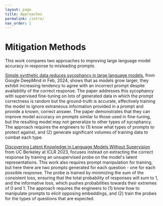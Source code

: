 ```yaml
---
layout: page
title: Approaches 
permalink: /intro/
nav_order: 1
---
```


# Mitigation Methods 

This work compares two approaches to improving large language model accuracy in response to misleading prompts.

[Simple synthetic data reduces sycophancy in large language models](https://arxiv.org/abs/2308.03958), from Google DeepMind in Feb, 2024, shows that as models grow larger, they exhibit increasing tendency to agree with an incorrect prompt despite availability of the correct response. The paper addresses this sycophancy with supervised fine-tuning on lots of generated data in which the prompt correctness is random but the ground-truth is accurate, effectively training the model to ignore extraneous information provided in a prompt and provide a known, correct answer. The paper demonstrates that they can improve model accuracy on prompts similar to those used in fine-tuning, but the resulting model may not generalize to other types of sycophancy. The approach requires the engineers to (1) know what types of prompts to protect against, and (2) generate significant volumes of training data to combat each type.

[Discovering Latent Knowledge in Language Models Without Supervision](https://arxiv.org/abs/2212.03827) from UC Berkeley at ICLR 2023, focuses instead on extracting the correct response by training an unsupervised probe on the model's latent representations. This work also requires prompt manipulation for training, but here there are two prompts generated for each question - one for each possible response. The probe is trained by minimizing the sum of the consistent loss, ensuring that the total probability of responses will sum to 1, and the informative loss, which pushes probabilities towards their extremes of 0 and 1. The approach requires the engineers to (1) know how to manipulate prompts to elicit opposing embeddings, and (2) train the probes for the types of questions that are expected. 
<!-- **Note:** There is an updated repo from Berkeley, rebranding this work as ['Eliciting Latent Knowledge'](https://github.com/EleutherAI/elk). -->



